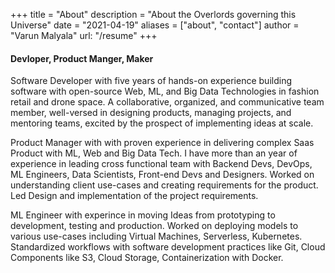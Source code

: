 +++
title = "About"
description = "About the Overlords governing this Universe"
date = "2021-04-19"
aliases = ["about", "contact"]
author = "Varun Malyala"
url: "/resume"
+++

#### Devloper, Product Manger, Maker

Software Developer with five years of hands-on experience building software with open-source Web, ML, and Big Data Technologies in fashion retail and drone space. A collaborative, organized, and communicative team member, well-versed in designing products, managing projects, and mentoring teams, excited by the prospect of implementing ideas at scale.

Product Manager with with proven experience in delivering complex Saas Product with ML, Web and Big Data Tech. 
I have more than an year of experience in leading cross functional team with Backend Devs, DevOps, ML Engineers, Data Scientists, Front-end Devs and Designers. Worked on understanding client use-cases and creating requirements for the product. Led Design and implementation of the project requirements. 

ML Engineer with experince in moving Ideas from prototyping to development, testing and production. Worked on deploying models to various use-cases including Virtual Machines, Serverless, Kubernetes. Standardized workflows with software development practices like Git, Cloud Components like S3, Cloud Storage, Containerization with Docker.